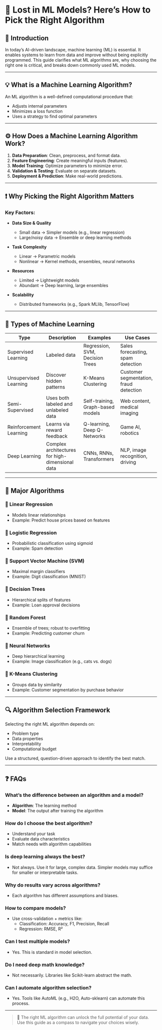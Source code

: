 # 🤖 Lost in ML Models? Here’s How to Pick the Right Algorithm

## 📌 Introduction

In today’s AI-driven landscape, machine learning (ML) is essential. It enables systems to learn from data and improve without being explicitly programmed. This guide clarifies what ML algorithms are, why choosing the right one is critical, and breaks down commonly used ML models.

---

## 💡 What is a Machine Learning Algorithm?

An ML algorithm is a well-defined computational procedure that:

- Adjusts internal parameters
- Minimizes a loss function
- Uses a strategy to find optimal parameters

---

## ⚙️ How Does a Machine Learning Algorithm Work?

1. **Data Preparation**: Clean, preprocess, and format data.
2. **Feature Engineering**: Create meaningful inputs (features).
3. **Model Training**: Optimize parameters to minimize error.
4. **Validation & Testing**: Evaluate on separate datasets.
5. **Deployment & Prediction**: Make real-world predictions.

---

## ❗ Why Picking the Right Algorithm Matters

### Key Factors:

- **Data Size & Quality**
  - Small data → Simpler models (e.g., linear regression)
  - Large/noisy data → Ensemble or deep learning methods

- **Task Complexity**
  - Linear → Parametric models
  - Nonlinear → Kernel methods, ensembles, neural networks

- **Resources**
  - Limited → Lightweight models
  - Abundant → Deep learning, large ensembles

- **Scalability**
  - Distributed frameworks (e.g., Spark MLlib, TensorFlow)

---

## 🧠 Types of Machine Learning

| Type                 | Description                                                | Examples                                 | Use Cases                             |
|----------------------|------------------------------------------------------------|------------------------------------------|----------------------------------------|
| Supervised Learning  | Labeled data                                               | Regression, SVM, Decision Trees          | Sales forecasting, spam detection     |
| Unsupervised Learning| Discover hidden patterns                                   | K-Means Clustering                        | Customer segmentation, fraud detection|
| Semi-Supervised      | Uses both labeled and unlabeled data                      | Self-training, Graph-based models         | Web content, medical imaging          |
| Reinforcement Learning| Learns via reward feedback                               | Q-learning, Deep Q-Networks               | Game AI, robotics                     |
| Deep Learning        | Complex architectures for high-dimensional data           | CNNs, RNNs, Transformers                   | NLP, image recognition, driving       |

---

## 🚀 Major Algorithms

### 🔹 Linear Regression
- Models linear relationships
- Example: Predict house prices based on features

### 🔹 Logistic Regression
- Probabilistic classification using sigmoid
- Example: Spam detection

### 🔹 Support Vector Machine (SVM)
- Maximal margin classifiers
- Example: Digit classification (MNIST)

### 🔹 Decision Trees
- Hierarchical splits of features
- Example: Loan approval decisions

### 🔹 Random Forest
- Ensemble of trees; robust to overfitting
- Example: Predicting customer churn

### 🔹 Neural Networks
- Deep hierarchical learning
- Example: Image classification (e.g., cats vs. dogs)

### 🔹 K-Means Clustering
- Groups data by similarity
- Example: Customer segmentation by purchase behavior

---

## 🔍 Algorithm Selection Framework

Selecting the right ML algorithm depends on:
- Problem type
- Data properties
- Interpretability
- Computational budget

Use a structured, question-driven approach to identify the best match.

---

## ❓ FAQs

### What’s the difference between an algorithm and a model?
- **Algorithm**: The learning method
- **Model**: The output after training the algorithm

### How do I choose the best algorithm?
- Understand your task
- Evaluate data characteristics
- Match needs with algorithm capabilities

### Is deep learning always the best?
- Not always. Use it for large, complex data. Simpler models may suffice for smaller or interpretable tasks.

### Why do results vary across algorithms?
- Each algorithm has different assumptions and biases.

### How to compare models?
- Use cross-validation + metrics like:
  - Classification: Accuracy, F1, Precision, Recall
  - Regression: RMSE, R²

### Can I test multiple models?
- Yes. This is standard in model selection.

### Do I need deep math knowledge?
- Not necessarily. Libraries like Scikit-learn abstract the math.

### Can I automate algorithm selection?
- Yes. Tools like AutoML (e.g., H2O, Auto-sklearn) can automate this process.

---

> 🧭 The right ML algorithm can unlock the full potential of your data. Use this guide as a compass to navigate your choices wisely.
